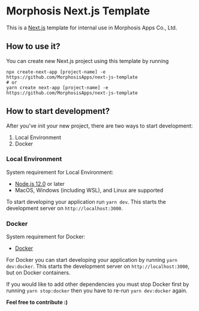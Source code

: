 # Morphosis Next.js Template

This is a [Next.js](https://nextjs.org/) template for internal use in Morphosis Apps Co., Ltd.

## How to use it?
You can create new Next.js project using this template by running
```
npx create-next-app [project-name] -e https://github.com/MorphosisApps/next-js-template
# or
yarn create next-app [project-name] -e https://github.com/MorphosisApps/next-js-template
```

## How to start development?
After you've init your new project, there are two ways to start development:
1. Local Environment
2. Docker

### Local Environment
System requirement for Local Environment:
- [Node.js 12.0](https://nodejs.org/en/) or later
- MacOS, Windows (including WSL), and Linux are supported

To start developing your application run `yarn dev`. This starts the development server on `http://localhost:3000`.

### Docker
System requirement for Docker:
- [Docker](https://www.docker.com/) 

For Docker you can start developing your application by running `yarn dev:docker`. This starts the development server on `http://localhost:3000`, but on Docker containers.

If you would like to add other dependencies you must stop Docker first by running `yarn stop:docker` then you have to re-run `yarn dev:docker` again.

**Feel free to contribute :)**


